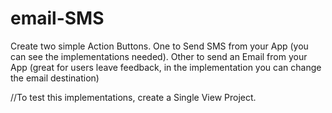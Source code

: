 email-SMS
=========

Create two simple Action Buttons.
One to Send SMS from your App (you can see the implementations needed).
Other to send an Email from your App (great for users leave feedback, in the implementation you can change the email destination)

//To test this implementations, create a Single View Project.
